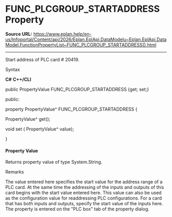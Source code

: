 # FUNC_PLCGROUP_STARTADDRESS Property

**Source URL:** https://www.eplan.help/en-us/Infoportal/Content/api/2026/Eplan.EplApi.DataModelu~Eplan.EplApi.DataModel.FunctionPropertyList~FUNC_PLCGROUP_STARTADDRESS().html

---

Start address of PLC card # 20419.

Syntax

**C#**
**C++/CLI**


public PropertyValue FUNC_PLCGROUP_STARTADDRESS {get; set;}

public:

property PropertyValue^ FUNC_PLCGROUP_STARTADDRESS {

   PropertyValue^ get();

   void set (    PropertyValue^ value);

}


#### Property Value

Returns property value of type System.String.

Remarks

The value entered here specifies the start value for the address range of a PLC card. At the same time the addressing of the inputs and outputs of this card begins with the start value entered here. This value can also be used as the configuration value for readdressing PLC configurations. For a card that has both inputs and outputs, specify the start value of the inputs here. The property is entered on the "PLC box" tab of the property dialog.
